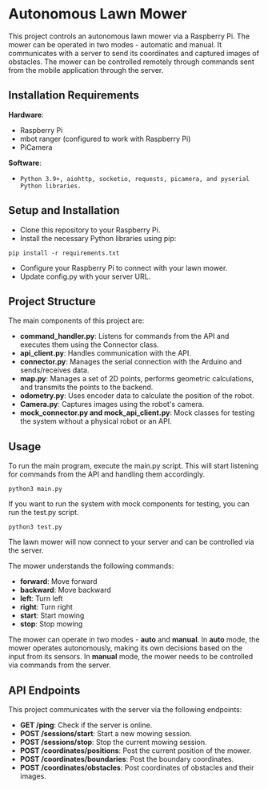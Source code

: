 # Autonomous Lawn Mower

This project controls an autonomous lawn mower via a Raspberry Pi. The mower can be operated in two modes - automatic and manual. It communicates with a server to send its coordinates and captured images of obstacles. The mower can be controlled remotely through commands sent from the mobile application through the server.

## Installation Requirements

**Hardware**:

- Raspberry Pi
- mbot ranger (configured to work with Raspberry Pi)
- PiCamera

**Software**:

- `Python 3.9+, aiohttp, socketio, requests, picamera, and pyserial Python libraries.`

## Setup and Installation

- Clone this repository to your Raspberry Pi.
- Install the necessary Python libraries using pip:

```
pip install -r requirements.txt
```

- Configure your Raspberry Pi to connect with your lawn mower.
- Update config.py with your server URL.

## Project Structure

The main components of this project are:

- **command_handler.py**: Listens for commands from the API and executes them using the Connector class.
- **api_client.py**: Handles communication with the API.
- **connector.py**: Manages the serial connection with the Arduino and sends/receives data.
- **map.py**: Manages a set of 2D points, performs geometric calculations, and transmits the points to the backend.
- **odometry.py**: Uses encoder data to calculate the position of the robot.
- **Camera.py**: Captures images using the robot's camera.
- **mock_connector.py and mock_api_client.py**: Mock classes for testing the system without a physical robot or an API.

## Usage

To run the main program, execute the main.py script. This will start listening for commands from the API and handling them accordingly.

```
python3 main.py
```

If you want to run the system with mock components for testing, you can run the test.py script.

```
python3 test.py
```

The lawn mower will now connect to your server and can be controlled via the server.

The mower understands the following commands:

- **forward**: Move forward
- **backward**: Move backward
- **left**: Turn left
- **right**: Turn right
- **start**: Start mowing
- **stop**: Stop mowing

The mower can operate in two modes - **auto** and **manual**. In **auto** mode, the mower operates autonomously, making its own decisions based on the input from its sensors. In **manual** mode, the mower needs to be controlled via commands from the server.

## API Endpoints

This project communicates with the server via the following endpoints:

- **GET /ping**: Check if the server is online.
- **POST /sessions/start**: Start a new mowing session.
- **POST /sessions/stop**: Stop the current mowing session.
- **POST /coordinates/positions**: Post the current position of the mower.
- **POST /coordinates/boundaries**: Post the boundary coordinates.
- **POST /coordinates/obstacles**: Post coordinates of obstacles and their images.
